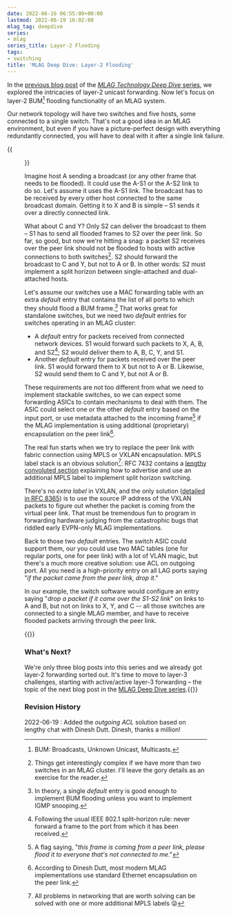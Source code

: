 ```yaml
---
date: 2022-06-16 06:55:00+00:00
lastmod: 2022-06-19 16:02:00
mlag_tag: deepdive
series:
- mlag
series_title: Layer-2 Flooding
tags:
- switching
title: 'MLAG Deep Dive: Layer-2 Flooding'
---
```

In the [previous blog post](/2022/06/mlag-deep-dive-mac-learning.html) of the [*MLAG Technology Deep Dive* series](/series/mlag.html#technology-deep-dive), we explored the intricacies of layer-2 unicast forwarding. Now let's focus on layer-2 BUM[^BUM] flooding functionality of an MLAG system. 

Our network topology will have two switches and five hosts, some connected to a single switch. That's not a good idea in an MLAG environment, but even if you have a picture-perfect design with everything redundantly connected, you will have to deal with it after a single link failure.
<!--more-->
{{<figure src="/2022/06/MLAG-topology.jpg" caption="Simple MLAG topology">}}

[^BUM]: BUM: Broadcasts, Unknown Unicast, Multicasts.

Imagine host A sending a broadcast (or any other frame that needs to be flooded). It could use the A-S1 or the A-S2 link to do so. Let's assume it uses the A-S1 link. The broadcast has to be received by every other host connected to the same broadcast domain. Getting it to X and B is simple – S1 sends it over a directly connected link.

What about C and Y? Only S2 can deliver the broadcast to them – S1 has to send all flooded frames to S2 over the peer link. So far, so good, but now we're hitting a snag: a packet S2 receives over the peer link should not be flooded to hosts with active connections to both switches[^M1]. S2 should forward the broadcast to C and Y, but not to A or B. In other words: S2 must implement a split horizon between single-attached and dual-attached hosts.

[^M1]: Things get interestingly complex if we have more than two switches in an MLAG cluster. I'll leave the gory details as an exercise for the reader.

Let's assume our switches use a MAC forwarding table with an extra _default_ entry that contains the list of all ports to which they should flood a BUM frame.[^DF] That works great for standalone switches, but we need two _default_ entries for switches operating in an MLAG cluster:

[^DF]: In theory, a single _default_ entry is good enough to implement BUM flooding unless you want to implement IGMP snooping.

* A _default_ entry for packets received from connected network devices. S1 would forward such packets to X, A, B, and S2[^IEEESH]; S2 would deliver them to A, B, C, Y, and S1.
* Another _default_ entry for packets received over the peer link. S1 would forward them to X but not to A or B. Likewise, S2 would send them to C and Y, but not A or B.

[^IEEESH]: Following the usual IEEE 802.1 split-horizon rule: never forward a frame to the port from which it has been received.

These requirements are not too different from what we need to implement stackable switches, so we can expect some forwarding ASICs to contain mechanisms to deal with them. The ASIC could select one or the other _default_ entry based on the input port, or use metadata attached to the incoming frame[^PF] if the MLAG implementation is using additional (proprietary) encapsulation on the peer link[^PE].

[^PF]: A flag saying, "_this frame is coming from a peer link, please flood it to everyone that's not connected to me_."

[^PE]: According to Dinesh Dutt, most modern MLAG implementations use standard Ethernet encapsulation on the peer link.

The real fun starts when we try to replace the peer link with fabric connection using MPLS or VXLAN encapsulation. MPLS label stack is an obvious solution[^ML]: RFC 7432 contains a [lengthy convoluted section](https://datatracker.ietf.org/doc/html/rfc7432#section-8.3) explaining how to advertise and use an additional MPLS label to implement split horizon switching. 

There's no _extra label_ in VXLAN, and the only solution ([detailed in RFC 8365](https://datatracker.ietf.org/doc/html/rfc8365#section-8.3.1)) is to use the source IP address of the VXLAN packets to figure out whether the packet is coming from the virtual peer link. That must be tremendous fun to program in forwarding hardware judging from the catastrophic bugs that riddled early EVPN-only MLAG implementations.

Back to those two _default_ entries. The switch ASIC could support them, our you could use two MAC tables (one for regular ports, one for peer link) with a lot of VLAN magic, but there's a much more creative solution: use ACL on outgoing port. All you need is a high-priority entry on all LAG ports saying "_if the packet came from the peer link, drop it_."

In our example, the switch software would configure an entry saying "_drop a packet if it came over the S1-S2 link_" on links to A and B, but not on links to X, Y, and C -- all those switches are connected to a single MLAG member, and have to receive flooded packets arriving through the peer link.

[^ML]: All problems in networking that are worth solving can be solved with one or more additional MPLS labels 😜

{{<next-in-series page="/posts/2022/06/mlag-active-active-layer3.md">}}
### What's Next?

We're only three blog posts into this series and we already got layer-2 forwarding sorted out. It's time to move to layer-3 challenges, starting with active/active layer-3 forwarding – the topic of the next blog post in the [MLAG Deep Dive series](/series/mlag.html#technology-deep-dive).{{</next-in-series>}}

### Revision History

2022-06-19
: Added the _outgoing ACL_ solution based on lengthy chat with Dinesh Dutt. Dinesh, thanks a million!
